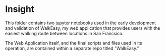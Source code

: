 # Insight

This folder contains two jupyter notebooks used in the early development and validation of WalkEasy, my web application that provides users with the easiest walking route between locations in San Francsico.

The Web Application itself, and the final scripts and files used in its operation, are contained within a separate repo titled "WalkEasy."

